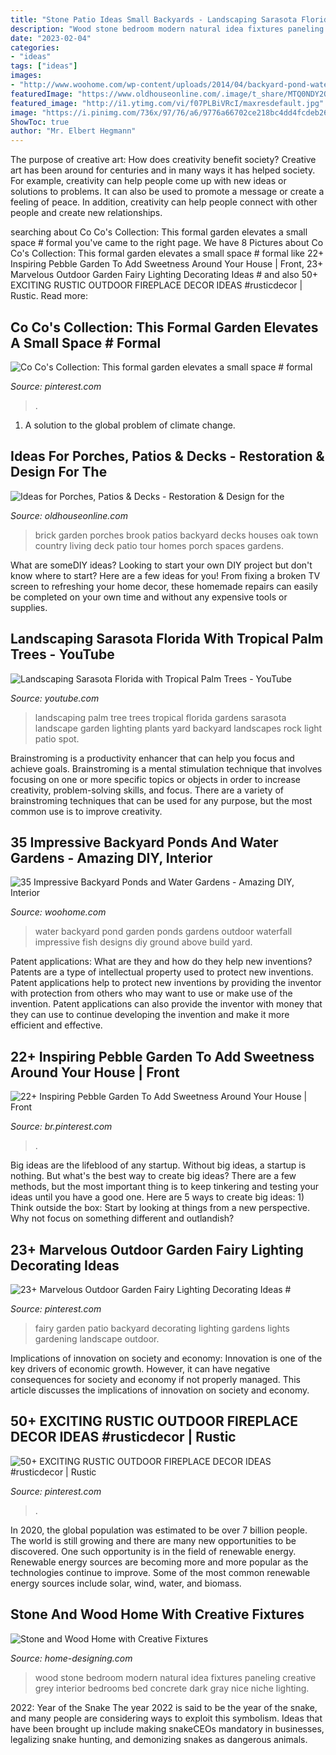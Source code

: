 ```yaml
---
title: "Stone Patio Ideas Small Backyards - Landscaping Sarasota Florida With Tropical Palm Trees"
description: "Wood stone bedroom modern natural idea fixtures paneling creative grey interior bedrooms bed concrete dark gray nice niche lighting"
date: "2023-02-04"
categories:
- "ideas"
tags: ["ideas"]
images:
- "http://www.woohome.com/wp-content/uploads/2014/04/backyard-pond-water-garden-34.jpg"
featuredImage: "https://www.oldhouseonline.com/.image/t_share/MTQ0NDY2OTgyNjgwNDA1OTE1/porch-patio-deck-brick-pavers.jpg"
featured_image: "http://i1.ytimg.com/vi/f07PLBiVRcI/maxresdefault.jpg"
image: "https://i.pinimg.com/736x/97/76/a6/9776a66702ce218bc4dd4fcdeb265430.jpg"
ShowToc: true
author: "Mr. Elbert Hegmann"
---
```



The purpose of creative art: How does creativity benefit society?
Creative art has been around for centuries and in many ways it has helped society. For example, creativity can help people come up with new ideas or solutions to problems. It can also be used to promote a message or create a feeling of peace. In addition, creativity can help people connect with other people and create new relationships.

	

		
searching about Co Co&#039;s Collection: This formal garden elevates a small space # formal you've came to the right page. We have 8 Pictures about Co Co&#039;s Collection: This formal garden elevates a small space # formal like 22+ Inspiring Pebble Garden To Add Sweetness Around Your House | Front, 23+ Marvelous Outdoor Garden Fairy Lighting Decorating Ideas # and also 50+ EXCITING RUSTIC OUTDOOR FIREPLACE DECOR IDEAS #rusticdecor | Rustic. Read more:
		
    
## Co Co&#039;s Collection: This Formal Garden Elevates A Small Space # Formal

<img loading=lazy src="https://i.pinimg.com/736x/b9/d2/07/b9d2071033ba95b06a79143b58b8e04a--backyard-garden-ideas-garden-paths.jpg" onerror="this.onerror=null;this.src='https://tse1.mm.bing.net/th?id=OIP.5HFJpyIxfqfHMEc83NGfmwAAAA&amp;pid=15.1';" alt="Co Co&#039;s Collection: This formal garden elevates a small space # formal">

_Source: pinterest.com_

>. 

	

1. A solution to the global problem of climate change.

    
## Ideas For Porches, Patios &amp; Decks - Restoration &amp; Design For The

<img loading=lazy src="https://www.oldhouseonline.com/.image/t_share/MTQ0NDY2OTgyNjgwNDA1OTE1/porch-patio-deck-brick-pavers.jpg" onerror="this.onerror=null;this.src='https://tse4.mm.bing.net/th?id=OIP.6FnVNl3uUt77-a7NK--2sgHaLH&amp;pid=15.1';" alt="Ideas for Porches, Patios &amp; Decks - Restoration &amp; Design for the">

_Source: oldhouseonline.com_

>brick garden porches brook patios backyard decks houses oak town country living deck patio tour homes porch spaces gardens. 

	

What are someDIY ideas?
Looking to start your own DIY project but don't know where to start? Here are a few ideas for you! From fixing a broken TV screen to refreshing your home decor, these homemade repairs can easily be completed on your own time and without any expensive tools or supplies.

    
## Landscaping Sarasota Florida With Tropical Palm Trees - YouTube

<img loading=lazy src="http://i1.ytimg.com/vi/f07PLBiVRcI/maxresdefault.jpg" onerror="this.onerror=null;this.src='https://tse3.mm.bing.net/th?id=OIP.Ut9ZjFuimrgWtMP6KjYj0wHaEK&amp;pid=15.1';" alt="Landscaping Sarasota Florida with Tropical Palm Trees - YouTube">

_Source: youtube.com_

>landscaping palm tree trees tropical florida gardens sarasota landscape garden lighting plants yard backyard landscapes rock light patio spot. 

	

Brainstroming is a productivity enhancer that can help you focus and achieve goals. Brainstroming is a mental stimulation technique that involves focusing on one or more specific topics or objects in order to increase creativity, problem-solving skills, and focus. There are a variety of brainstroming techniques that can be used for any purpose, but the most common use is to improve creativity.

    
## 35 Impressive Backyard Ponds And Water Gardens - Amazing DIY, Interior

<img loading=lazy src="http://www.woohome.com/wp-content/uploads/2014/04/backyard-pond-water-garden-34.jpg" onerror="this.onerror=null;this.src='https://tse3.mm.bing.net/th?id=OIP.HqIs8JL5ShHhq5MjyG0ddQHaJ4&amp;pid=15.1';" alt="35 Impressive Backyard Ponds and Water Gardens - Amazing DIY, Interior">

_Source: woohome.com_

>water backyard pond garden ponds gardens outdoor waterfall impressive fish designs diy ground above build yard. 

	

Patent applications: What are they and how do they help new inventions?
Patents are a type of intellectual property used to protect new inventions. Patent applications help to protect new inventions by providing the inventor with protection from others who may want to use or make use of the invention. Patent applications can also provide the inventor with money that they can use to continue developing the invention and make it more efficient and effective.

    
## 22+ Inspiring Pebble Garden To Add Sweetness Around Your House | Front

<img loading=lazy src="https://i.pinimg.com/736x/ef/42/c7/ef42c7341e447011a934c2edf76b56cc.jpg" onerror="this.onerror=null;this.src='https://tse1.mm.bing.net/th?id=OIP.sluCVLWi6ywUaHLhof1augHaLJ&amp;pid=15.1';" alt="22+ Inspiring Pebble Garden To Add Sweetness Around Your House | Front">

_Source: br.pinterest.com_

>. 

	

Big ideas are the lifeblood of any startup. Without big ideas, a startup is nothing. But what's the best way to create big ideas? There are a few methods, but the most important thing is to keep tinkering and testing your ideas until you have a good one. Here are 5 ways to create big ideas: 1) Think outside the box: Start by looking at things from a new perspective. Why not focus on something different and outlandish?

    
## 23+ Marvelous Outdoor Garden Fairy Lighting Decorating Ideas #

<img loading=lazy src="https://i.pinimg.com/736x/97/76/a6/9776a66702ce218bc4dd4fcdeb265430.jpg" onerror="this.onerror=null;this.src='https://tse2.mm.bing.net/th?id=OIP.10nqFJZLHG_GUwqByx6ExAHaLH&amp;pid=15.1';" alt="23+ Marvelous Outdoor Garden Fairy Lighting Decorating Ideas #">

_Source: pinterest.com_

>fairy garden patio backyard decorating lighting gardens lights gardening landscape outdoor. 

	

Implications of innovation on society and economy:
Innovation is one of the key drivers of economic growth. However, it can have negative consequences for society and economy if not properly managed. This article discusses the implications of innovation on society and economy.

    
## 50+ EXCITING RUSTIC OUTDOOR FIREPLACE DECOR IDEAS #rusticdecor | Rustic

<img loading=lazy src="https://i.pinimg.com/736x/87/03/20/870320d80b4ded10f2f16f77807ddec3.jpg" onerror="this.onerror=null;this.src='https://tse2.mm.bing.net/th?id=OIP.3dN3NhcQdbOKA3Ald1s6-QHaLJ&amp;pid=15.1';" alt="50+ EXCITING RUSTIC OUTDOOR FIREPLACE DECOR IDEAS #rusticdecor | Rustic">

_Source: pinterest.com_

>. 

	

In 2020, the global population was estimated to be over 7 billion people. The world is still growing and there are many new opportunities to be discovered. One such opportunity is in the field of renewable energy. Renewable energy sources are becoming more and more popular as the technologies continue to improve. Some of the most common renewable energy sources include solar, wind, water, and biomass.

    
## Stone And Wood Home With Creative Fixtures

<img loading=lazy src="http://cdn.home-designing.com/wp-content/uploads/2015/02/natural-wood-paneling.jpg" onerror="this.onerror=null;this.src='https://tse1.mm.bing.net/th?id=OIP.OkMs18MXbMC6EA1h94q4JwHaFm&amp;pid=15.1';" alt="Stone and Wood Home with Creative Fixtures">

_Source: home-designing.com_

>wood stone bedroom modern natural idea fixtures paneling creative grey interior bedrooms bed concrete dark gray nice niche lighting. 

	

2022: Year of the Snake
The year 2022 is said to be the year of the snake, and many people are considering ways to exploit this symbolism. Ideas that have been brought up include making snakeCEOs mandatory in businesses, legalizing snake hunting, and demonizing snakes as dangerous animals.

